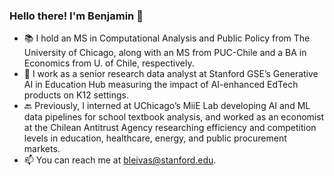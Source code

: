 ### Hello there! I'm Benjamin 👋

* :books: I hold an MS in Computational Analysis and Public Policy from The University of Chicago, along with an MS from PUC-Chile and a BA in Economics from U. of Chile, respectively.
* :briefcase: I work as a senior research data analyst at Stanford GSE’s Generative AI in Education Hub measuring the impact of AI-enhanced EdTech products on K12 settings.
* 🔙 Previously, I interned at UChicago’s MiiE Lab developing AI and ML data pipelines for school textbook analysis, and worked as an economist at the Chilean Antitrust Agency researching efficiency and competition levels in education, healthcare, energy, and public procurement markets.
* :mailbox: You can reach me at bleivas@stanford.edu.

<!--
**benjaleivas/benjaleivas** is a ✨ _special_ ✨ repository because its `README.md` (this file) appears on your GitHub profile.

Here are some ideas to get you started:

- 🔭 I’m currently working on ...
- 🌱 I’m currently learning ...
- 👯 I’m looking to collaborate on ...
- 🤔 I’m looking for help with ...
- 💬 Ask me about ...
- 📫 How to reach me: ...
- 😄 Pronouns: ...
- ⚡ Fun fact: ...
-->
